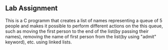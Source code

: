  ## Lab Assignment ##

 This is a C programm that creates a list of names representing a queue of 5 people and makes it possible to perform different actions on the this queue, such as moving the first person
 to the end of the list(by passing their names), removing the name of first person from the list(by using "admit" keyword), etc. using linked lists. 
